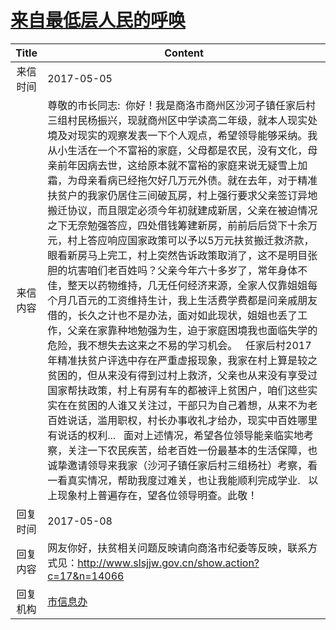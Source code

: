 # <a href="http://www.shangluo.gov.cn/zmhd/ldxxxx.jsp?urltype=leadermail.LeaderMailContentUrl&wbtreeid=1112&leadermailid=4123">来自最低层人民的呼唤</a>
|Title|Content|
|:---:|---|
|来信时间|2017-05-05|
|来信内容|尊敬的市长同志:  你好！我是商洛市商州区沙河子镇任家后村三组村民杨振兴，现就商州区中学读高二年级，就本人现实处境及对现实的观察发表一下个人观点，希望领导能够采纳。我从小生活在一个不富裕的家庭，父母都是农民，没有文化，母亲前年因病去世，这给原本就不富裕的家庭来说无疑雪上加霜，为母亲看病已经拖欠好几万元外债。就在去年，对于精准扶贫户的我家仍居住三间破瓦房，村上强行要求父亲签订异地搬迁协议，而且限定必须今年初就建成新居，父亲在被迫情况之下无奈勉强答应，四处借钱筹建新房，前前后后贷下十余万元，村上答应响应国家政策可以予以5万元扶贫搬迁救济款，眼看新房马上完工，村上突然告诉政策取消了，这不是明目张胆的坑害咱们老百姓吗？父亲今年六十多岁了，常年身体不佳，整天以药物维持，几无任何经济来源，全家人仅靠姐姐每个月几百元的工资维持生计，我上生活费学费都是问亲戚朋友借的，长久之计也不是办法，面对如此现状，姐姐也丢了工作，父亲在家靠种地勉强为生，迫于家庭困境我也面临失学的危险，我不想失去这来之不易的学习机会。   任家后村2017年精准扶贫户评选中存在严重虚报现象，我家在村上算是较之贫困的，但从来没有得到过村上救济，父亲也从来没有享受过国家帮扶政策，村上有房有车的都被评上贫困户，咱们这些实实在在贫困的人谁又关注过，干部只为自己着想，从来不为老百姓说话，滥用职权，村长办事收礼才给办，现实中百姓哪里有说话的权利...   面对上述情况，希望各位领导能亲临实地考察，关注一下农民疾苦，给老百姓一份最基本的生活保障，也诚挚邀请领导来我家（沙河子镇任家后村三组杨社）考察，看一看真实情况，帮助我度过难关，也让我能顺利完成学业.   以上现象村上普遍存在，望各位领导明查。此敬！|
|回复时间|2017-05-08|
|回复内容|网友你好，扶贫相关问题反映请向商洛市纪委等反映，联系方式见：http://www.slsjjw.gov.cn/show.action?c=17&n=14066|
|回复机构|<a href="../../categories/agencies/市信息办.md">市信息办</a>|